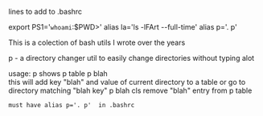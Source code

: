 lines to add to .bashrc

export PS1='`whoami`:$PWD>'
alias la='ls -lFArt --full-time'
alias p='. p'



This is a colection of bash utils I wrote over the years

p - a directory changer util to easily change directories without typing alot

usage:
    p 
        shows p table
    p blah  
        this will add key "blah" and value of current directory to a table
        or 
        go to directory matching "blah key"
    p blah cls
        remove "blah" entry from p table

    must have alias p='. p'  in .bashrc










